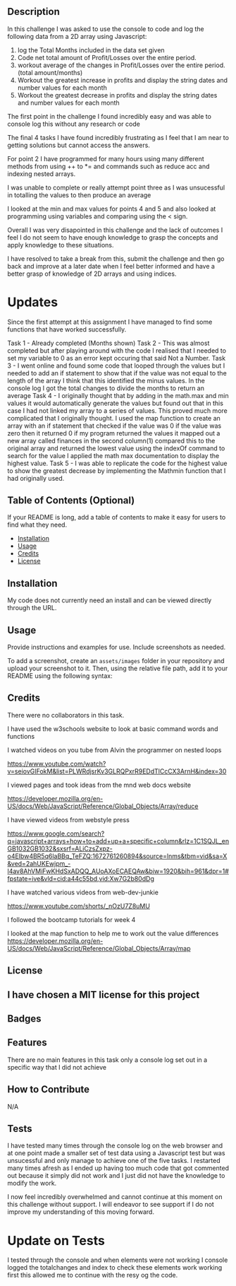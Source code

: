 # <Console Finances Portfolio>

## Description

In this challenge I was asked to use the console to code and log the following data from a 2D array using Javascript:



1. log the Total Months included in the data set given
2. Code net total amount of Profit/Losses over the entire period.
3. workout average of the changes in Profit/Losses over the entire period. (total amount/months)
4. Workout the greatest increase in profits and display the string dates and number values for each month
5. Workout the greatest decrease in profits and display the string dates and number values for each month

The first point in the challenge I found incredibly easy and was able to console log this without any research or code


The final 4 tasks I have found incredibly frustrating as I feel that I am near to getting solutions but cannot access the answers.

For point 2 I have programmed for many hours using many different methods from using ++ to *= and commands such as reduce acc and indexing nested arrays.

I was unable to complete or really attempt point three as I was unsucessful in totalling the values to then produce an average

I looked at the min and max values for points 4 and 5 and also looked at programming using variables and comparing using the < sign.

Overall I was very disapointed in this challenge and the lack of outcomes I feel I do not seem to have enough knowledge to grasp the concepts and apply knowledge to these situations.

I have resolved to take a break from this, submit the challenge and then go back and improve at a later date when I feel better informed  and have a better grasp of  knowledge of 2D arrays and using indices.

# Updates

Since the first attempt at this assignment I have managed to find some functions that have worked successfully. 

Task 1 - Already completed (Months shown)
Task 2 - This was almost completed but after playing around with the code I realised that I needed to set my variable to 0 as an error kept occuring that said Not a Number.
Task 3 - I went online and found some code that looped through the values but I needed to add an if statement to show that if the value was not equal to the length of the array I think that this identified the minus values. In the console log I got the total changes to divide the months to return an average
Task 4 - I originally thought that  by adding in the math.max and min values it would automatically generate the values but found out that in this case I had not linked my array to a series of values. This proved much more complicated that I originally thought. I used the map function to create an array with an if statement that checked if the value was 0 if the value was zero then it returned 0 if my program returned the values it mapped out a new array called finances in the second column(1) compared this to the original array and returned the lowest value using the indexOf command to search for the value I applied the math max documentation to display the highest value. 
Task 5 - I was able to replicate the code for the highest value to show the greatest decrease by implementing the Mathmin function that I had originally used. 





## Table of Contents (Optional)

If your README is long, add a table of contents to make it easy for users to find what they need.

- [Installation](#installation)
- [Usage](#usage)
- [Credits](#credits)
- [License](#license)

## Installation

My code does not currently need an install and can be viewed directly through the URL.

## Usage

Provide instructions and examples for use. Include screenshots as needed.

To add a screenshot, create an `assets/images` folder in your repository and upload your screenshot to it. Then, using the relative file path, add it to your README using the following syntax:





## Credits

There were no collaborators in this task.

I have used the w3schools website to look at basic command words and functions



I watched videos on you tube from Alvin the programmer on nested loops

https://www.youtube.com/watch?v=seiovGIFokM&list=PLWRdjsrKv3GLRQPxrR9EDdTlCcCX3ArnH&index=30

I viewed pages and took ideas from the mnd web docs website

https://developer.mozilla.org/en-US/docs/Web/JavaScript/Reference/Global_Objects/Array/reduce

I have viewed videos from webstyle press

https://www.google.com/search?q=javascript+arrays+how+to+add+up+a+specific+column&rlz=1C1SQJL_enGB1032GB1032&sxsrf=ALiCzsZxpz-o4EIbw4BR5q6laBBq_TeFZQ:1672761260894&source=lnms&tbm=vid&sa=X&ved=2ahUKEwjpm_-l4av8AhVMiFwKHdSxADQQ_AUoAXoECAEQAw&biw=1920&bih=961&dpr=1#fpstate=ive&vld=cid:a44c55bd,vid:Xw7G2b80dDg

I have watched various videos from web-dev-junkie

https://www.youtube.com/shorts/_nOzU7Z8uMU



I followed the bootcamp tutorials for week 4 

I looked at the map function to help me to work out the value differences
https://developer.mozilla.org/en-US/docs/Web/JavaScript/Reference/Global_Objects/Array/map




## License

I have chosen a MIT license for this project
---

## Badges



## Features

There are no main features in this task only a console log set out in a specific way that I did not achieve

## How to Contribute

N/A

## Tests

I have tested many times through the console log on the web browser and at one point made a smaller set of test data using a Javascript test but was unsucessful and only manage to achieve one of the five tasks.  I restarted many times afresh as I ended up having too much code that got commented out because it simply did not work and I just did not have the knowledge to modify the work.

I now feel incredibly overwhelmed and cannot continue at this moment on this challenge without support. I  will endeavor to see support if I do not improve my understanding of this moving forward. 

# Update on Tests

I tested through the console and when elements were not working I console logged the totalchanges and index to check these elements work working first this allowed me to continue with the resy og the code.


